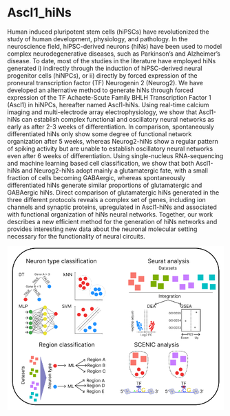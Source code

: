 # Ascl1_hiNs

Human induced pluripotent stem cells (hiPSCs) have revolutionized the study of human development, physiology, and pathology. In the neuroscience field, hiPSC-derived neurons (hiNs) have been used to model complex neurodegenerative diseases, such as Parkinson’s and Alzheimer’s disease. To date, most of the studies in the literature have employed hiNs generated i) indirectly through the induction of hiPSC-derived neural progenitor cells (hiNPCs), or ii) directly by forced expression of the proneural transcription factor (TF) Neurogenin 2 (Neurog2). We have developed an alternative method to generate hiNs through forced expression of the TF Achaete-Scute Family BHLH Transcription Factor 1 (Ascl1) in hiNPCs, hereafter named Ascl1-hiNs. Using real-time calcium imaging and multi-electrode array electrophysiology, we show that Ascl1-hiNs can establish complex functional and oscillatory neural networks as early as after 2-3 weeks of differentiation. In comparison, spontaneously differentiated hiNs only show some degree of functional network organization after 5 weeks, whereas Neurog2-hiNs show a regular pattern of spiking activity but are unable to establish oscillatory neural networks even after 6 weeks of differentiation.  Using single-nucleus RNA-sequencing and machine learning based cell classification, we show that both Ascl1-hiNs and Neurog2-hiNs adopt mainly a glutamatergic fate, with a small fraction of cells becoming GABAergic, whereas spontaneously differentiated hiNs generate similar proportions of glutamatergic and GABAergic hiNs. Direct comparison of glutamatergic hiNs generated in the three different protocols reveals a complex set of genes, including ion channels and synaptic proteins, upregulated in Ascl1-hiNs and associated with functional organization of hiNs neural networks. Together, our work describes a new efficient method for the generation of hiNs networks and provides interesting new data about the neuronal molecular setting necessary for the functionality of neural circuits.

![](methods_paper.png)
